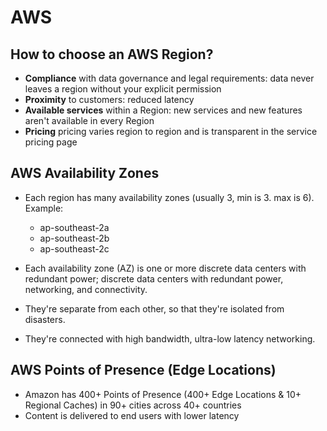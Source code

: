 # AWS
## How to choose an AWS Region?
* **Compliance** with data governance and legal requirements: data never leaves a region without your explicit permission
*  **Proximity** to customers: reduced latency
*  **Available services** within a Region: new services and new features aren't available in every Region
*  **Pricing** pricing varies region to region and is transparent in the service pricing page

## AWS Availability Zones
* Each region has many availability zones (usually 3, min is 3. max is 6). Example:
   * ap-southeast-2a
   * ap-southeast-2b
   * ap-southeast-2c

* Each availability zone (AZ) is one or more discrete data centers with redundant power; discrete data centers with redundant power, networking, and connectivity.
* They're separate from each other, so that they're isolated from disasters.
* They're connected with high bandwidth, ultra-low latency networking.

## AWS Points of Presence (Edge Locations)
* Amazon has 400+ Points of Presence (400+ Edge Locations & 10+ Regional Caches) in 90+ cities across 40+ countries
* Content is delivered to end users with lower latency
